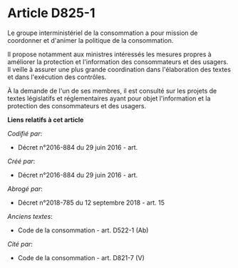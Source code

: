 # Article D825-1

Le groupe interministériel de la consommation a pour mission de coordonner et d'animer la politique de la consommation.

Il propose notamment aux ministres intéressés les mesures propres à améliorer la protection et l'information des
consommateurs et des usagers. Il veille à assurer une plus grande coordination dans l'élaboration des textes et dans
l'exécution des contrôles.

À la demande de l'un de ses membres, il est consulté sur les projets de textes législatifs et réglementaires ayant pour objet
l'information et la protection des consommateurs et des usagers.

**Liens relatifs à cet article**

_Codifié par_:

  - Décret n°2016-884 du 29 juin 2016 - art.

_Créé par_:

  - Décret n°2016-884 du 29 juin 2016 - art.

_Abrogé par_:

  - Décret n°2018-785 du 12 septembre 2018 - art. 15

_Anciens textes_:

  - Code de la consommation - art. D522-1 (Ab)

_Cité par_:

  - Code de la consommation - art. D821-7 (V)
